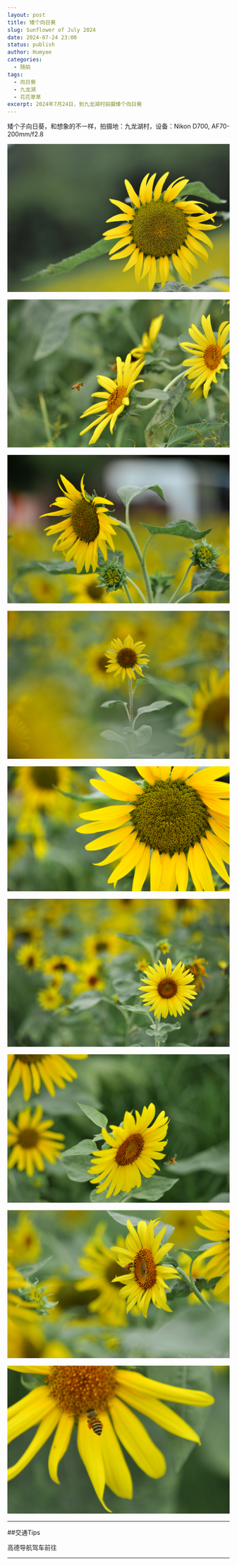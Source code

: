 ```yaml
---
layout: post
title: 矮个向日葵
slug: Sunflower of July 2024
date: 2024-07-24 23:00
status: publish
author: Humyee
categories: 
  - 随拍
tags: 
  - 向日葵
  - 九龙湖
  - 花花草草
excerpt: 2024年7月24日，到九龙湖村拍摄矮个向日葵
---
```


矮个子向日葵，和想象的不一样，拍摄地：九龙湖村，设备：Nikon D700, AF70-200mm/f2.8

![矮个向日葵](./images/20240724-Sunflower/sunflower-01.jpg "矮个向日葵")

![矮个向日葵](./images/20240724-Sunflower/sunflower-02.jpg "矮个向日葵")

![矮个向日葵](./images/20240724-Sunflower/sunflower-03.jpg "矮个向日葵")

![矮个向日葵](./images/20240724-Sunflower/sunflower-04.jpg "矮个向日葵")

![矮个向日葵](./images/20240724-Sunflower/sunflower-05.jpg "矮个向日葵")

![矮个向日葵](./images/20240724-Sunflower/sunflower-06.jpg "矮个向日葵")

![矮个向日葵](./images/20240724-Sunflower/sunflower-07.jpg "矮个向日葵")

![矮个向日葵](./images/20240724-Sunflower/sunflower-08.jpg "矮个向日葵")

![矮个向日葵](./images/20240724-Sunflower/sunflower-09.jpg "矮个向日葵")



---

##交通Tips

高德导航驾车前往

---